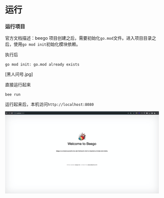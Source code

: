 # 运行

### 运行项目

官方文档描述：beego 项目创建之后，需要初始化`go.mod`文件。进入项目目录之后，使用`go mod init`初始化模块依赖。

执行后

```text
go mod init: go.mod already exists
```

\[黑人问号.jpg\]

直接运行起来

```text
bee run
```

运行起来后，本机访问`http://localhost:8080`

![](../../.gitbook/assets/image%20%286%29.png)

